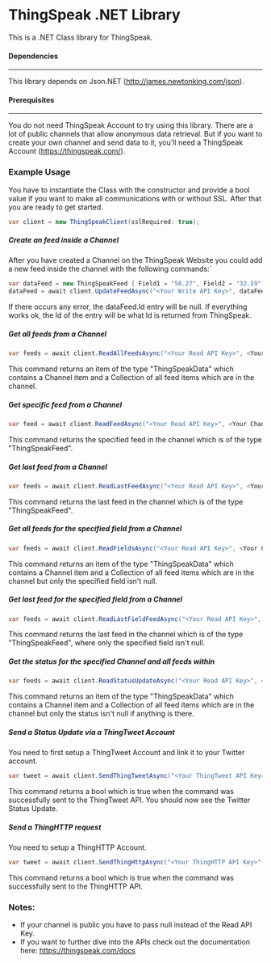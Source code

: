 ThingSpeak .NET Library
================

This is a .NET Class library for ThingSpeak. 

#### Dependencies
---

This library depends on Json.NET (http://james.newtonking.com/json).

#### Prerequisites
---

You do not need ThingSpeak Account to try using this library. There are a lot of public channels that allow anonymous
data retrieval. But if you want to create your own channel and send data to it, you'll need a ThingSpeak Account (https://thingspeak.com/).


### Example Usage

You have to instantiate the Class with the constructor and provide a bool value if you want to make all communications with or without SSL. After that you are ready to get started.

```c#
var client = new ThingSpeakClient(sslRequired: true);
```

##### Create an feed inside a Channel

After you have created a Channel on the ThingSpeak Website you could add a new feed inside the channel with the following commands:´
```c#
var dataFeed = new ThingSpeakFeed { Field1 = "58.27", Field2 = "32.59" };
dataFeed = await client.UpdateFeedAsync("<Your Write API Key>", dataFeed);
```
If there occurs any error, the dataFeed.Id entry will be null. If everything works ok, the Id of the entry will be what Id is returned from ThingSpeak.

##### Get all feeds from a Channel

```c#
var feeds = await client.ReadAllFeedsAsync("<Your Read API Key>", <Your Channel Id>);
```
This command returns an item of the type "ThingSpeakData" which contains a Channel item and a Collection of all feed items which are in the channel.

##### Get specific feed from a Channel

```c#
var feed = await client.ReadFeedAsync("<Your Read API Key>", <Your Channel Id>, <Your Feed Id>);
```
This command returns the specified feed in the channel which is of the type "ThingSpeakFeed".

##### Get last feed from a Channel

```c#
var feeds = await client.ReadLastFeedAsync("<Your Read API Key>", <Your Channel Id>);
```
This command returns the last feed in the channel which is of the type "ThingSpeakFeed".

##### Get all feeds for the specified field from a Channel

```c#
var feeds = await client.ReadFieldsAsync("<Your Read API Key>", <Your Channel Id>, <The id of the field>);
```
This command returns an item of the type "ThingSpeakData" which contains a Channel item and a Collection of all feed items which are in the channel but only the specified field isn't null.

##### Get last feed for the specified field from a Channel

```c#
var feeds = await client.ReadLastFieldFeedAsync("<Your Read API Key>", <Your Channel Id>, <The id of the field>);
```
This command returns the last feed in the channel which is of the type "ThingSpeakFeed", where only the specified field isn't null.

##### Get the status for the specified Channel and all feeds within

```c#
var feeds = await client.ReadStatusUpdateAsync("<Your Read API Key>", <Your Channel Id>);
```
This command returns an item of the type "ThingSpeakData" which contains a Channel item and a Collection of all feed items which are in the channel but only the status isn't null if anything is there.

##### Send a Status Update via a ThingTweet Account

You need to first setup a ThingTweet Account and link it to your Twitter account.

```c#
var tweet = await client.SendThingTweetAsync("<Your ThingTweet API Key>", "Your Twitter Status");
```
This command returns a bool which is true when the command was successfully sent to the ThingTweet API. You should now see the Twitter Status Update.

##### Send a ThingHTTP request

You need to setup a ThingHTTP Account.
```c#
var tweet = await client.SendThingHttpAsync("<Your ThingHTTP API Key>", "Your Message");
```
This command returns a bool which is true when the command was successfully sent to the ThingHTTP API. 


### Notes:
* If your channel is public you have to pass null instead of the Read API Key.
* If you want to further dive into the APIs check out the documentation here: https://thingspeak.com/docs
